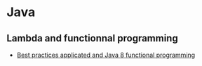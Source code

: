 # Java

## Lambda and functionnal programming
* [Best practices applicated and Java 8 functional programming](https://www.youtube.com/watch?v=F02LKnWJWF4)
